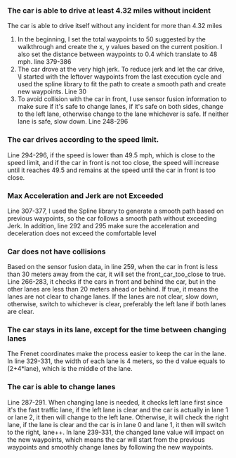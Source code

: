 ### The car is able to drive at least 4.32 miles without incident
The car is able to drive itself without any incident for more than 4.32 miles
1. In the beginning, I set the total waypoints to 50 suggested by the walkthrough and create the x, y values based on the current position. I also set the distance between waypoints to 0.4 which translate to 48 mph. line 379-386
2. The car drove at the very high jerk. To reduce jerk and let the car drive,     \I started with the leftover waypoints from the last execution cycle and used the spline library to fit the path to create a smooth path and create new waypoints. Line 30
3. To avoid collision with the car in front, I use sensor fusion information to make sure if it's safe to change lanes, if it's safe on both sides, change to the left lane, otherwise change to the lane whichever is safe. If neither lane is safe, slow down. Line 248-296
### The car drives according to the speed limit.
Line 294-296, if the speed is lower than 49.5 mph, which is close to the speed limit, and if the car in front is not too close, the speed will increase until it reaches 49.5 and remains at the speed until the car in front is too close.
### Max Acceleration and Jerk are not Exceeded
Line 307-377, I used the Spline library to generate a smooth path based on previous waypoints, so the car follows a smooth path without exceeding Jerk. In addition, line 292 and 295 make sure the acceleration and deceleration does not exceed the comfortable level
### Car does not have collisions
Based on the sensor fusion data, in line 259, when the car in front is less than 30 meters away from the car, it will set the front_car_too_close to true. Line 266-283, it checks if the cars in front and behind the car, but in the other lanes are less than 20 meters ahead or behind. If true, it means the lanes are not clear to change lanes. If the lanes are not clear, slow down, otherwise, switch to whichever is clear, preferably the left lane if both lanes are clear.
### The car stays in its lane, except for the time between changing lanes
The Frenet coordinates make the process easier to keep the car in the lane. In line 329-331, the width of each lane is 4 meters, so the d value equals to (2+4*lane), which is the middle of the lane.
### The car is able to change lanes
Line 287-291. When changing lane is needed, it checks left lane first since it's the fast traffic lane, if the left lane is clear and the car is actually in lane 1 or lane 2, it then will change to the left lane. Otherwise, it will check the right lane, if the lane is clear and the car is in lane 0 and lane 1, it then will switch to the right, lane++. In lane 239-331, the changed lane value will impact on the new waypoints, which means the car will start from the previous waypoints and smoothly change lanes by following the new waypoints.